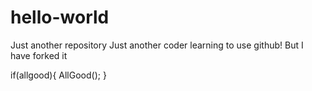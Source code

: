 # hello-world
Just another repository
Just another coder learning to use github!
But I have forked it



if(allgood){
  AllGood();
}
